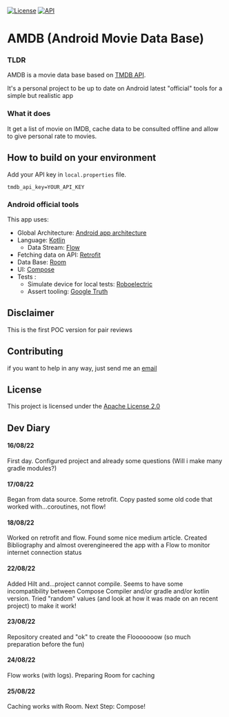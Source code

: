 [![License](https://img.shields.io/badge/License-Apache%202.0-blue.svg)](https://opensource.org/licenses/Apache-2.0)
[![API](https://img.shields.io/badge/API-21%2B-brightgreen.svg?style=flat)](https://android-arsenal.com/api?level=21)

# AMDB (Android Movie Data Base)

### TLDR
AMDB is a movie data base based on [TMDB API](https://developers.themoviedb.org/3). 

It's a personal project to be up to date on Android latest "official" tools for a simple but realistic app

### What it does
It get a list of movie on IMDB, cache data to be consulted offline and allow to give personal rate to movies.

## How to build on your environment
Add your API key in `local.properties` file.
```
tmdb_api_key=YOUR_API_KEY
```

### Android official tools
This app uses:
* Global Architecture: [Android app architecture](https://developer.android.com/topic/architecture)
* Language: [Kotlin](https://developer.android.com/kotlin)
  * Data Stream: [Flow](https://developer.android.com/kotlin/flow)
* Fetching data on API: [Retrofit](https://square.github.io/retrofit/)
* Data Base: [Room](https://developer.android.com/jetpack/androidx/releases/room)
* UI: [Compose](https://developer.android.com/jetpack/compose)
* Tests :
  * Simulate device for local tests: [Roboelectric](http://robolectric.org/)
  * Assert tooling: [Google Truth](https://github.com/google/truth)

## Disclaimer
This is the first POC version for pair reviews

## Contributing
if you want to help in any way, just send me an [email](mailto:pierre@cabnum.fr)

## License
This project is licensed under the [Apache License 2.0](https://opensource.org/licenses/Apache-2.0) 

## Dev Diary

#### 16/08/22
First day. Configured project and already some questions (Will i make many gradle modules?) 

#### 17/08/22
Began from data source. Some retrofit. Copy pasted some old code that worked with...coroutines, not flow!

#### 18/08/22
Worked on retrofit and flow. Found some nice medium article. Created Bibliography and almost overengineered the app with a Flow to monitor internet connection status

#### 22/08/22
Added Hilt and...project cannot compile. Seems to have some incompatibility between Compose Compiler and/or gradle and/or kotlin version. Tried "random" values (and look at how it was made on an recent project) to make it work! 

#### 23/08/22
Repository created and "ok" to create the Flooooooow (so much preparation before the fun)

#### 24/08/22
Flow works (with logs). Preparing Room for caching  

#### 25/08/22
Caching works with Room. Next Step: Compose!